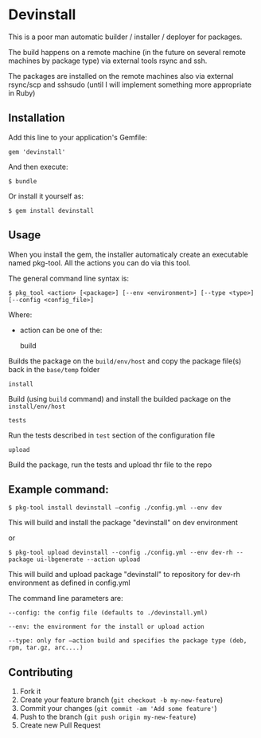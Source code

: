 ﻿# Devinstall

This is a poor man automatic builder / installer / deployer for packages.

The build happens on a remote machine (in the future on several remote machines by package type)
via external tools rsync and ssh.

The packages are installed on the remote machines also via external rsync/scp and sshsudo
(until I will implement something more appropriate in Ruby)

## Installation

Add this line to your application's Gemfile:

    gem 'devinstall'

And then execute:

    $ bundle

Or install it yourself as:

    $ gem install devinstall

## Usage

When you install the gem, the installer automaticaly create an executable named pkg-tool. 
All the actions you can do via this tool.

The general command line syntax is:

	$ pkg_tool <action> [<package>] [--env <environment>] [--type <type>] [--config <config_file>]

Where:

  * action can be one of the:

  	build

Builds the package on the `build/env/host` and copy the package file(s) back in the `base/temp` folder

    install

Build (using `build` command) and install the builded package on the `install/env/host`

    tests

Run the tests described in `test` section of the configuration file

    upload

Build the package, run the tests and upload thr file to the repo


## Example command:

    $ pkg-tool install devinstall –config ./config.yml --env dev

This will build and install the package "devinstall" on dev environment

or

    $ pkg-tool upload devinstall --config ./config.yml --env dev-rh --package ui-lbgenerate --action upload

This will build and upload package "devinstall" to repository for dev-rh environment as defined in config.yml

The command line parameters are:

	--config: the config file (defaults to ./devinstall.yml)

	--env: the environment for the install or upload action

	--type: only for –action build and specifies the package type (deb, rpm, tar.gz, arc....)

## Contributing

1. Fork it
2. Create your feature branch (`git checkout -b my-new-feature`)
3. Commit your changes (`git commit -am 'Add some feature'`)
4. Push to the branch (`git push origin my-new-feature`)
5. Create new Pull Request
